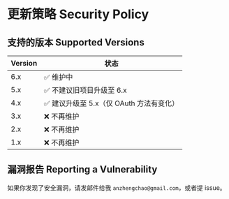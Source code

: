 # 更新策略 Security Policy

## 支持的版本 Supported Versions

| Version | 状态          |
| ------- | ------------------ |
| 6.x   | :white_check_mark: 维护中|
| 5.x   | :white_check_mark: 不建议旧项目升级至 6.x |
| 4.x  | :white_check_mark: 建议升级至 5.x（仅 OAuth 方法有变化） |
| 3.x   | :x: 不再维护               |
| 2.x   | :x: 不再维护               |
| 1.x   | :x: 不再维护               |

## 漏洞报告 Reporting a Vulnerability

如果你发现了安全漏洞，请发邮件给我 `anzhengchao@gmail.com`，或者提 issue。
